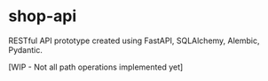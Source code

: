 # shop-api

RESTful API prototype created using FastAPI, SQLAlchemy, Alembic, Pydantic.

[WIP - Not all path operations implemented yet]

